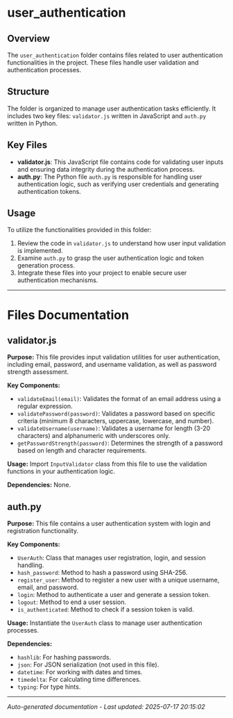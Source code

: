 # user_authentication

## Overview
The `user_authentication` folder contains files related to user authentication functionalities in the project. These files handle user validation and authentication processes.

## Structure
The folder is organized to manage user authentication tasks efficiently. It includes two key files: `validator.js` written in JavaScript and `auth.py` written in Python.

## Key Files
- **validator.js**: This JavaScript file contains code for validating user inputs and ensuring data integrity during the authentication process.
- **auth.py**: The Python file `auth.py` is responsible for handling user authentication logic, such as verifying user credentials and generating authentication tokens.

## Usage
To utilize the functionalities provided in this folder:
1. Review the code in `validator.js` to understand how user input validation is implemented.
2. Examine `auth.py` to grasp the user authentication logic and token generation process.
3. Integrate these files into your project to enable secure user authentication mechanisms.

---

# Files Documentation

## validator.js

**Purpose:** This file provides input validation utilities for user authentication, including email, password, and username validation, as well as password strength assessment.

**Key Components:**
- `validateEmail(email)`: Validates the format of an email address using a regular expression.
- `validatePassword(password)`: Validates a password based on specific criteria (minimum 8 characters, uppercase, lowercase, and number).
- `validateUsername(username)`: Validates a username for length (3-20 characters) and alphanumeric with underscores only.
- `getPasswordStrength(password)`: Determines the strength of a password based on length and character requirements.

**Usage:** Import `InputValidator` class from this file to use the validation functions in your authentication logic.

**Dependencies:** None.

## auth.py

**Purpose:** This file contains a user authentication system with login and registration functionality.

**Key Components:**
- `UserAuth`: Class that manages user registration, login, and session handling.
- `hash_password`: Method to hash a password using SHA-256.
- `register_user`: Method to register a new user with a unique username, email, and password.
- `login`: Method to authenticate a user and generate a session token.
- `logout`: Method to end a user session.
- `is_authenticated`: Method to check if a session token is valid.

**Usage:** Instantiate the `UserAuth` class to manage user authentication processes.

**Dependencies:**
- `hashlib`: For hashing passwords.
- `json`: For JSON serialization (not used in this file).
- `datetime`: For working with dates and times.
- `timedelta`: For calculating time differences.
- `typing`: For type hints.

---
*Auto-generated documentation - Last updated: 2025-07-17 20:15:02*
